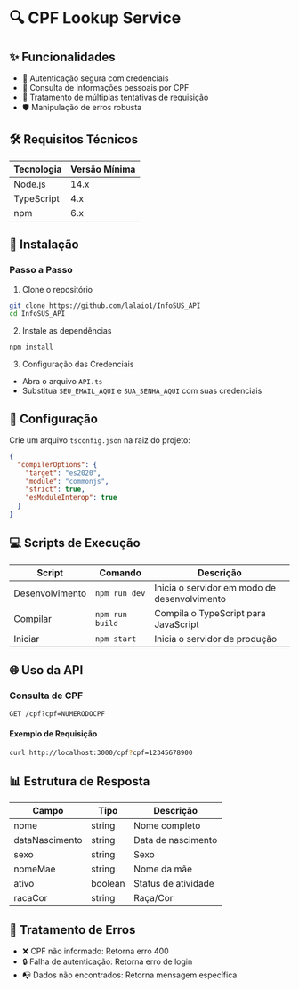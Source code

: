 # 🔍 CPF Lookup Service

## ✨ Funcionalidades

- 🔐 Autenticação segura com credenciais
- 📡 Consulta de informações pessoais por CPF
- 🔁 Tratamento de múltiplas tentativas de requisição
- 🛡️ Manipulação de erros robusta

## 🛠️ Requisitos Técnicos

| Tecnologia | Versão Mínima |
|------------|---------------|
| Node.js    | 14.x          |
| TypeScript | 4.x           |
| npm        | 6.x           |

## 🚀 Instalação

### Passo a Passo

1. Clone o repositório
```bash
git clone https://github.com/lalaio1/InfoSUS_API
cd InfoSUS_API
```

2. Instale as dependências
```bash
npm install
```

3. Configuração das Credenciais
- Abra o arquivo `API.ts`
- Substitua `SEU_EMAIL_AQUI` e `SUA_SENHA_AQUI` com suas credenciais

## 🔧 Configuração

Crie um arquivo `tsconfig.json` na raiz do projeto:

```json
{
  "compilerOptions": {
    "target": "es2020",
    "module": "commonjs",
    "strict": true,
    "esModuleInterop": true
  }
}
```

## 💻 Scripts de Execução

| Script         | Comando                | Descrição                                  |
|----------------|------------------------|-------------------------------------------|
| Desenvolvimento| `npm run dev`          | Inicia o servidor em modo de desenvolvimento |
| Compilar       | `npm run build`        | Compila o TypeScript para JavaScript       |
| Iniciar        | `npm start`            | Inicia o servidor de produção              |

## 🌐 Uso da API

### Consulta de CPF

```
GET /cpf?cpf=NUMERODOCPF
```

#### Exemplo de Requisição
```bash
curl http://localhost:3000/cpf?cpf=12345678900
```

## 📊 Estrutura de Resposta

| Campo           | Tipo    | Descrição                            |
|-----------------|---------|--------------------------------------|
| nome            | string  | Nome completo                        |
| dataNascimento  | string  | Data de nascimento                   |
| sexo            | string  | Sexo                                 |
| nomeMae         | string  | Nome da mãe                          |
| ativo           | boolean | Status de atividade                  |
| racaCor         | string  | Raça/Cor                             |

## 🚧 Tratamento de Erros

- ❌ CPF não informado: Retorna erro 400
- 🔒 Falha de autenticação: Retorna erro de login
- 📭 Dados não encontrados: Retorna mensagem específica
